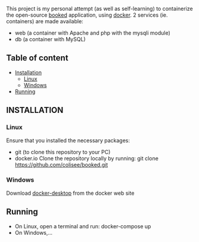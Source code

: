 This project is my personal attempt (as well as self-learning) to containerize the open-source [booked](https://www.bookedscheduler.com/) application, using [docker](https://www.docker.com/).
2 services (ie. containers) are made available:
+ web (a container with Apache and php with the mysqli module)
+ db (a container with MySQL)

## Table of content
- [Installation](#installation)
    - [Linux](#linux)
    - [Windows](#windows)
- [Running](#running)

## INSTALLATION
### Linux
Ensure that you installed the necessary packages:
- git (to clone this repository to your PC)
- docker.io
Clone the repository locally by running: git clone https://github.com/colisee/booked.git
### Windows
Download [docker-desktop](https://www.docker.com/get-started) from the docker web site

## Running
- On Linux, open a terminal and run: docker-compose up
- On Windows,...

